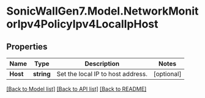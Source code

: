 # SonicWallGen7.Model.NetworkMonitorIpv4PolicyIpv4LocalIpHost

## Properties

Name | Type | Description | Notes
------------ | ------------- | ------------- | -------------
**Host** | **string** | Set the local IP to host address. | [optional] 

[[Back to Model list]](../README.md#documentation-for-models) [[Back to API list]](../README.md#documentation-for-api-endpoints) [[Back to README]](../README.md)

